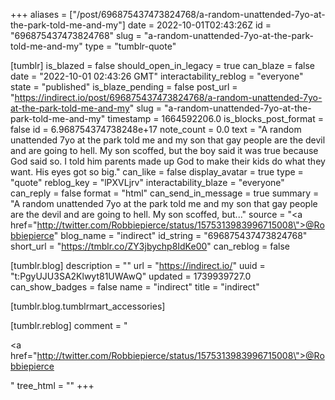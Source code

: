 +++
aliases = ["/post/696875437473824768/a-random-unattended-7yo-at-the-park-told-me-and-my"]
date = 2022-10-01T02:43:26Z
id = "696875437473824768"
slug = "a-random-unattended-7yo-at-the-park-told-me-and-my"
type = "tumblr-quote"

[tumblr]
is_blazed = false
should_open_in_legacy = true
can_blaze = false
date = "2022-10-01 02:43:26 GMT"
interactability_reblog = "everyone"
state = "published"
is_blaze_pending = false
post_url = "https://indirect.io/post/696875437473824768/a-random-unattended-7yo-at-the-park-told-me-and-my"
slug = "a-random-unattended-7yo-at-the-park-told-me-and-my"
timestamp = 1664592206.0
is_blocks_post_format = false
id = 6.968754374738248e+17
note_count = 0.0
text = "A random unattended 7yo at the park told me and my son that gay people are the devil and are going to hell. My son scoffed, but the boy said it was true because God said so. I told him parents made up God to make their kids do what they want. His eyes got so big."
can_like = false
display_avatar = true
type = "quote"
reblog_key = "lPXVLjrv"
interactability_blaze = "everyone"
can_reply = false
format = "html"
can_send_in_message = true
summary = "A random unattended 7yo at the park told me and my son that gay people are the devil and are going to hell. My son scoffed, but..."
source = "<a href=\"http://twitter.com/Robbiepierce/status/1575313983996715008\">@Robbiepierce</a>"
blog_name = "indirect"
id_string = "696875437473824768"
short_url = "https://tmblr.co/ZY3jbychp8IdKe00"
can_reblog = false

[tumblr.blog]
description = ""
url = "https://indirect.io/"
uuid = "t:PgyUJU3SA2Klwyt81UWAwQ"
updated = 1739939727.0
can_show_badges = false
name = "indirect"
title = "indirect"

[tumblr.blog.tumblrmart_accessories]

[tumblr.reblog]
comment = "<p><a href=\"http://twitter.com/Robbiepierce/status/1575313983996715008\">@Robbiepierce</a></p>"
tree_html = ""
+++
